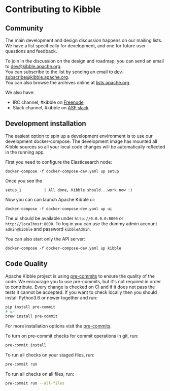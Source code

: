 # Contributing to Kibble #

## Community

The main development and design discussion happens on our mailing lists.
We have a list specifically for development, and one for future user questions and feedback.

To join in the discussion on the design and roadmap, you can send an email to [dev@kibble.apache.org](mailto:dev@kibble.apache.org).<br/>
You can subscribe to the list by sending an email to [dev-subscribe@kibble.apache.org](mailto:dev-subscribe@kibble.apache.org).<br/>
You can also browse the archives online at [lists.apache.org](https://lists.apache.org/list.html?dev@kibble.apache.org).

We also have:
- IRC channel, #kibble on [Freenode](https://webchat.freenode.net/?channels=#kibble)
- Slack channel, #kibble on [ASF slack](https://s.apache.org/slack-invite)

## Development installation

The easiest option to spin up a development environment is to use our development docker-compose.
The development image has mounted all Kibble sources so all your local code changes will be automatically
reflected  in the running app.


First you need to configure the Elasticsearch node:
```
docker-compose -f docker-compose-dev.yaml up setup
```
Once you see the
```
setup_1          | All done, Kibble should...work now :)
```
Now you can can launch Apache Kibble ui:
```
docker-compose -f docker-compose-dev.yaml up ui
```
The ui should be available under `http://0.0.0.0:8000` or `http://localhost:8000`. To log in you can use
the dummy admin account `admin@kibble` and password `kibbleAdmin`.

You can also start only the API server:
```
docker-compose -f docker-compose-dev.yaml up kibble
```

## Code Quality

Apache Kibble project is using [pre-commits](https://pre-commit.com) to ensure the quality of the code.
We encourage you to use pre-commits, but it's not required in order to contribute. Every change is checked
on CI and if it does not pass the tests it cannot be accepted. If you want to check locally then
you should install Python3.6 or newer together and run:
```bash
pip install pre-commit
# or
brew install pre-commit
```
For more installation options visit the [pre-commits](https://pre-commit.com).

To turn on pre-commit checks for commit operations in git, run:
```bash
pre-commit install
```
To run all checks on your staged files, run:
```bash
pre-commit run
```
To run all checks on all files, run:
```bash
pre-commit run --all-files
```
